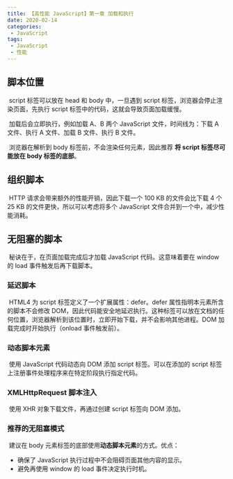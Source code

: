 ```yaml
---
title: 【高性能 JavaScript】第一章 加载和执行
date: 2020-02-14
categories:
 - JavaScript
tags:
 - JavaScript
 - 性能
---
```


## 脚本位置

​		script 标签可以放在 head 和 body 中，一旦遇到 script 标签，浏览器会停止渲染页面，先执行 script 标签中的代码，这就会导致页面加载缓慢。

​		加载后会立即执行，例如加载 A、B 两个 JavaScript 文件，时间线为：下载 A 文件、执行 A 文件、加载 B 文件、执行 B 文件。

​		浏览器在解析到 body 标签前，不会渲染任何元素，因此推荐 **将 script 标签尽可能放在 body 标签的底部**。

## 组织脚本

​		HTTP 请求会带来额外的性能开销，因此下载一个 100 KB 的文件会比下载 4 个 25 KB 的文件更快，所以可以考虑将多个 JavaScript 文件合并到一个中，减少性能消耗。

## 无阻塞的脚本

​		秘诀在于，在页面加载完成后才加载 JavaScript 代码。这意味着要在 window 的 load 事件触发后再下载脚本。

### 延迟脚本

​		HTML4 为 script 标签定义了一个扩展属性：defer。defer 属性指明本元素所含的脚本不会修改 DOM，因此代码能安全地延迟执行。这种标签可以放在文档的任何位置，浏览器解析到该位置时，立即开始下载，并不会影响其他进程。DOM 加载完成时开始执行（onload 事件触发前）。

### 动态脚本元素

​		使用 JavaScript 代码动态向 DOM 添加 script 标签。可以在添加的 script 标签上注册事件处理程序来在特定阶段执行指定代码。

### XMLHttpRequest 脚本注入

​		使用 XHR 对象下载文件，再通过创建 script 标签向 DOM 添加。

### 推荐的无阻塞模式

​		建议在 body 元素标签的底部使用**动态脚本元素**的方式。优点：

- 确保了 JavaScript 执行过程中不会阻碍页面其他内容的显示。
- 避免再使用 window 的 load 事件决定执行时机。